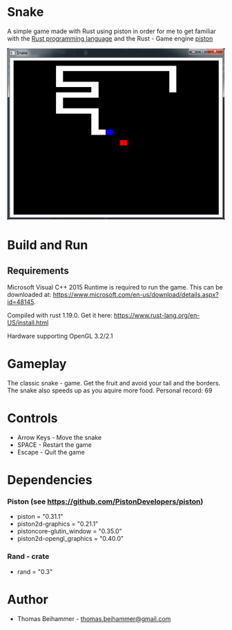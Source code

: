 # Snake
A simple game made with Rust using piston in order for me to get familiar with the [Rust programming language](https://www.rust-lang.org/en-US/install.html) and the Rust - Game engine [piston](https://github.com/PistonDevelopers/piston)

![Image of game](assets/screenshot.png?raw=true "Image of Hit and Run")

# Build and Run
## Requirements
Microsoft Visual C++ 2015 Runtime is required to run the game. This can be downloaded at: https://www.microsoft.com/en-us/download/details.aspx?id=48145.

Compiled with rust 1.19.0. Get it here: https://www.rust-lang.org/en-US/install.html

Hardware supporting OpenGL 3.2/2.1

# Gameplay
The classic snake - game. Get the fruit and avoid your tail and the borders. The snake also speeds up as you aquire more food.
Personal record: 69

# Controls
* Arrow Keys - Move the snake
* SPACE - Restart the game
* Escape - Quit the game

# Dependencies
### Piston (see https://github.com/PistonDevelopers/piston)
* piston = "0.31.1"
* piston2d-graphics = "0.21.1"
* pistoncore-glutin_window = "0.35.0"
* piston2d-opengl_graphics = "0.40.0"
### Rand - crate
* rand = "0.3"

# Author
* Thomas Beihammer - thomas.beihammer@gmail.com
